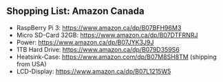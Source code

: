 ## Shopping List: Amazon Canada

* RaspBerry Pi 3: https://www.amazon.ca/dp/B07BFH96M3
* Micro SD-Card 32GB: https://www.amazon.ca/dp/B07DTFRNRJ
* Power: https://www.amazon.ca/dp/B07JYK3J9J
* 1TB Hard Drive: https://www.amazon.ca/dp/B079D359S6
* Heatsink-Case: https://www.amazon.com/dp/B07M8SH8TM (shipping from USA)
* LCD-Display: https://www.amazon.ca/dp/B07L1215W5